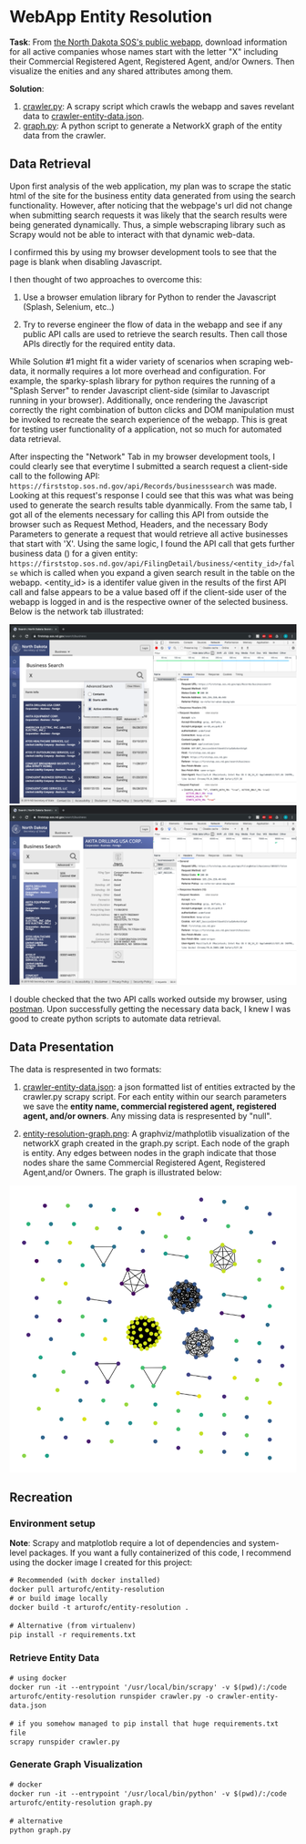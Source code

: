 # WebApp Entity Resolution
__Task__: From [the North Dakota SOS's public webapp](https://firststop.sos.nd.gov/search/business), download information for all active companies whose names start with the letter "X" including their Commercial Registered Agent, Registered Agent, and/or Owners. Then visualize the enities and any shared attributes among them.

__Solution__: 
1. [crawler.py](./crawler.py): A scrapy script which crawls the webapp and saves revelant data to [crawler-entity-data.json](./crawler-entity-data.json).
2. [graph.py](./graph.py): A python script to generate a NetworkX graph of the entity data from the crawler.

## Data Retrieval

Upon first analysis of the web application, my plan was to scrape the static html of the site for the business entity data generated from using the search functionality. However, after noticing that the webpage's url did not change when submitting search requests it was likely that the search results were being generated dynamically. Thus, a simple webscraping library such as Scrapy would not be able to interact with that dynamic web-data.

I confirmed this by using my browser development tools to see that the page is blank when disabling Javascript.

I then thought of two approaches to overcome this:
1. Use a browser emulation library for Python to render the Javascript (Splash, Selenium, etc..)

2. Try to reverse engineer the flow of data in the webapp and see if any public API calls are used to retrieve the search results. Then call those APIs directly for the required entity data.

While Solution #1 might fit a wider variety of scenarios when scraping web-data, it normally requires a lot more overhead and configuration. For example, the sparky-splash library for python requires the running of a "Splash Server" to render Javascript client-side (similar to Javascript running in your browser). Additionally, once rendering the Javascript correctly the right combination of button clicks and DOM manipulation must be invoked to recreate the search experience of the webapp. This is great for testing user functionality of a application, not so much for automated data retrieval.

After inspecting the "Network" Tab in my browser development tools, I could clearly see that everytime I submitted a search request a client-side call to the following API: ```https://firststop.sos.nd.gov/api/Records/businesssearch``` was made. Looking at this request's response I could see that this was what was being used to generate the search results table dyanmically. From the same tab, I got all of the elements necessary for calling this API from outside the browser such as Request Method, Headers, and the necessary Body Parameters to generate a request that would retrieve all active businesses that start with 'X'. Using the same logic, I found the API call that gets further business data () for a given entity: ```https://firststop.sos.nd.gov/api/FilingDetail/business/<entity_id>/false``` which is called when you expand a given search result in the table on the webapp. <entity_id> is a identifer value given in the results of the first API call and false appears to be a value based off if the client-side user of the webapp is logged in and is the respective owner of the selected business. Below is the network tab illustrated:

![search-api](screenshots/search-api.png)
![info-api](screenshots/info-api.png)

I double checked that the two API calls worked outside my browser, using [postman](https://www.getpostman.com/). Upon successfully getting the necessary data back, I knew I was good to create python scripts to automate data retrieval.

## Data Presentation

The data is respresented in two formats:
1. [crawler-entity-data.json](./crawler-entity-data.json): a json formatted list of entities extracted by the crawler.py scrapy script. For each entity within our search parameters we save the __entity name, commercial registered agent, registered agent, and/or owners__. Any missing data is respresented by "null".

2. [entity-resolution-graph.png](./entity-resolution-graph.png): A graphviz/mathplotlib visualization of the networkX graph created in the graph.py script. Each node of the graph is entity. Any edges between nodes in the graph indicate that those nodes share the same Commercial Registered Agent, Registered Agent,and/or Owners. The graph is illustrated below:

![graph](./entity-resolution-graph.png?raw=true)

## Recreation

### Environment setup
__Note__: Scrapy and matplotlob require a lot of dependencies and system-level packages. If you want a fully containerized of this code, I recommend using the docker image I created for this project:
```
# Recommended (with docker installed)
docker pull arturofc/entity-resolution
# or build image locally
docker build -t arturofc/entity-resolution .

# Alternative (from virtualenv)
pip install -r requirements.txt
```

### Retrieve Entity Data
```
# using docker
docker run -it --entrypoint '/usr/local/bin/scrapy' -v $(pwd)/:/code arturofc/entity-resolution runspider crawler.py -o crawler-entity-data.json

# if you somehow managed to pip install that huge requirements.txt file
scrapy runspider crawler.py 
```

### Generate Graph Visualization
```
# docker 
docker run -it --entrypoint '/usr/local/bin/python' -v $(pwd)/:/code arturofc/entity-resolution graph.py

# alternative
python graph.py
```